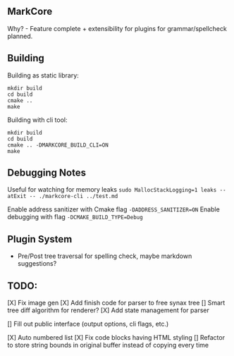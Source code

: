 
## MarkCore

Why? - Feature complete + extensibility for plugins for grammar/spellcheck planned.

## Building

Building as static library:
```
mkdir build
cd build
cmake ..
make
```

Building with cli tool:
```
mkdir build
cd build
cmake .. -DMARKCORE_BUILD_CLI=ON
make
```

## Debugging Notes

Useful for watching for memory leaks
`sudo MallocStackLogging=1 leaks --atExit -- ./markcore-cli ../test.md` 

Enable address sanitizer with Cmake flag `-DADDRESS_SANITIZER=ON`
Enable debugging with flag `-DCMAKE_BUILD_TYPE=Debug`

## Plugin System

* Pre/Post tree traversal for spelling check, maybe markdown suggestions?

## TODO:

[X] Fix image gen
[X] Add finish code for parser to free synax tree
[] Smart tree diff algorithm for renderer?
[X] Add state management for parser

[] Fill out public interface (output options, cli flags, etc.)

[X] Auto numbered list
[X] Fix code blocks having HTML styling
[] Refactor to store string bounds in original buffer instead of copying every time